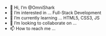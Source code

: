 - 👋 Hi, I’m @OmniShark
- 👀 I’m interested in ... Full-Stack Development
- 🌱 I’m currently learning ... HTML5, CSS3, JS
- 💞️ I’m looking to collaborate on ...
- 📫 How to reach me ...

<!---
OmniShark/OmniShark is a ✨ special ✨ repository because its `README.md` (this file) appears on your GitHub profile.
You can click the Preview link to take a look at your changes.
--->
